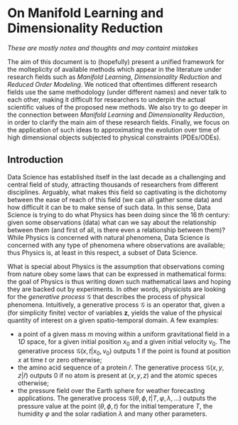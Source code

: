 # On Manifold Learning and Dimensionality Reduction

*These are mostly notes and thoughts and may containt mistakes*

The aim of this document is to (hopefully) present a unified framework for the molteplicity of available methods which appear in the literature under research fields such as *Manifold Learning*, *Dimensionality Reduction* and *Reduced Order Modeling*. We noticed that oftentimes different research fields use the same methodology (under different names) and never talk to each other, making it difficult for researchers to underpin the actual scientific values of the proposed new methods. We also try to go deeper in the connection between *Manifold Learning* and *Dimensionality Reduction*, in order to clarify the main aim of these research fields. Finally, we focus on the application of such ideas to approximating the evolution over time of high dimensional objects subjected to physical constraints (PDEs/ODEs).

## Introduction
Data Science has established itself in the last decade as a challenging and central field of study, attracting thousands of researchers from different disciplines. Arguably, what makes this field so captivating is the dichotomy between the ease of reach of this field (we can all gather some data) and how difficult it can be to make sense of such data. In this sense, Data Science is trying to do what Physics has been doing since the $16\,th$ century: given some observations (data) what can we say about the relationship between them (and first of all, is there even a relationship between them)? While Physics is concerned with natural phenomena, Data Science is concerned with any type of phenomena where observations are available; thus Physics is, at least in this respect, a subset of Data Science.

What is special about Physics is the assumption that observations coming from nature obey some laws that can be expressed in mathematical forms: the goal of Physics is thus writing down such mathematical laws and hoping they are backed out by experiments. In other words, physicists are looking for the *generative process* $\mathcal{G}$ that describes the process of physical phenomena. Intuitively, a generative process $\mathcal{G}$ is an operator that, given a (for simplicity finite) vector of variables $\mathbf{z}$, yields the value of the physical quantity of interest on a given spatio-temporal domain. A few examples:
- a point of a given mass $m$ moving within a uniform gravitational field in a $1D$ space, for a given initial position $x_0$ and a given initial velocity $v_0$. The generative process $\mathcal{G}(x,t|x_0, v_0)$ outputs $1$ if the point is found at position $x$ at time $t$ or zero otherwise;
- the amino acid sequence of a protein $\hat{r}$. The generative process $\mathcal{G}(x,y,z|\hat{r})$ outputs $0$ if no atom is present at $(x,y,z)$ and the atomic speces otherwise;
- the pressure field over the Earth sphere for weather forecasting applications. The generative process $\mathcal{G}(\theta,\phi, t|T,\varphi,\lambda,...)$ outputs the pressure value at the point $(\theta,\phi,t )$ for the initial temperature $T$, the humidity $\varphi$ and the solar radiation $\lambda$ and many other parameters.